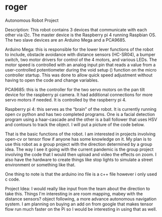 # roger
Autonomous Robot Project

Description:
This robot contains 3 devices that communicate with each other via i2c. The master device is the Raspberry pi 4 running Raspbian OS. The two slave devices are an Arduino Mega and a PCA9685.

Arduino Mega: this is responsible for the lower lever functions of the robot to include, obstacle avoidance with distance sensors (HC-SR04), a bumper switch, two motor drivers for control of the 4 motors, and various LEDs. The motor speed is controlled with an analog input pin that reads a value from a user-controlled potentiometer during the void setup () function on the micro controller startup. This was done to allow quick speed adjustment without having to open the code and change variables.

PCA9685: this is the controller for the two servo motors on the pan tilt device for the raspberry pi camera. It had additional connections for more servo motors if needed. It is controlled by the raspberry pi 4.

Raspberry pi 4: this serves as the “brain” of the robot. It is currently running open cv python and has two completed programs. One is a facial detection program using a haar-cascade and the other is a ball follower that uses HSV and contours to track the object. I will put a picture of the code below.

That is the basic functions of the robot. I am interested in projects involving open-cv or tensor flow if anyone has some knowledge on it. My plan is to use this robot as a group project with the direction determined by a group idea. The way I see it going with the current pandemic is the group project involving the code that I would then upload and video the effects on zoom. I also have the hardware to create things like stop lights to simulate a street environment or something like that.

One thing to note is that the arduino ino file is a c++ file however i only used c code.

Project Idea:
I would really like input from the team about the direction to take this. Things I'm interesting in are room mapping, mabey with the distance sensors? object following, a more advance autonomous navigation system. I am planning on buying an add on from google that makes tensor flow run much faster on the Pi so I would be interesting in using that as well.

